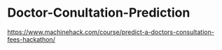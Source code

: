 # Doctor-Conultation-Prediction
https://www.machinehack.com/course/predict-a-doctors-consultation-fees-hackathon/

